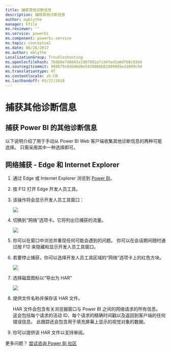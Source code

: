 ```yaml
---
title: 捕获其他诊断信息
description: 捕获其他诊断信息
author: mgblythe
manager: kfile
ms.reviewer: ''
ms.service: powerbi
ms.component: powerbi-service
ms.topic: conceptual
ms.date: 06/28/2017
ms.author: mblythe
LocalizationGroup: Troubleshooting
ms.openlocfilehash: 76860e740d43a1907692a7cd4fed1a6df68c93d4
ms.sourcegitcommit: 998b79c0dd46d0e5439888b83999945ed1809c94
ms.translationtype: HT
ms.contentlocale: zh-CN
ms.lasthandoff: 05/17/2018
---
```

# <a name="capturing-additional-diagnostic-information"></a>捕获其他诊断信息
## <a name="capturing-additional-diagnostic-information-for-power-bi"></a>捕获 Power BI 的其他诊断信息
以下说明介绍了用于手动从 Power BI Web 客户端收集其他诊断信息的两种可能选择。  只需采用其中一种选择即可。

## <a name="network-capture---edge--internet-explorer"></a>网络捕获 - Edge 和 Internet Explorer
1. 通过 Edge 或 Internet Explorer 浏览到 [Power BI](https://app.powerbi.com)。
2. 按 F12 打开 Edge 开发人员工具。
3. 该操作将会显示开发人员工具窗口： 
   
   ![](media/service-admin-capturing-additional-diagnostic-information-for-power-bi/edge-developer-tools.png)
4. 切换到“网络”选项卡。它将列出已捕获的流量。 
   
   ![](media/service-admin-capturing-additional-diagnostic-information-for-power-bi/edge-network-tab.png)
5. 你可以在窗口中浏览并重现任何可能会遇到的问题。 你可以在会话期间随时通过按 F12 来隐藏和显示开发人员工具窗口。
6. 若要停止捕获，你可以选择开发人员工具区域的“网络”选项卡上的红色方块。
   
   ![](media/service-admin-capturing-additional-diagnostic-information-for-power-bi/edge-network-tab-stop.png)
7. 选择磁盘图标以“导出为 HAR”
   
   ![](media/service-admin-capturing-additional-diagnostic-information-for-power-bi/edge-network-tab-save.png)
8. 提供文件名称并保存该 HAR 文件。
   
    HAR 文件会包含有关浏览器窗口与 Power BI 之间的网络请求的所有信息。  这会包括每个请求的活动 ID、每个请求的精确时间戳以及返回到客户端的任何错误信息。  此跟踪还会包含用于填充屏幕上显示的视觉对象的数据。
9. 你可以提供该 HAR 文件以支持审阅。

更多问题？ [尝试咨询 Power BI 社区](http://community.powerbi.com/)

